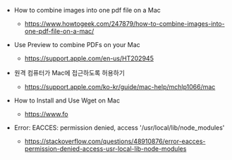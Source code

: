 
* How to combine images into one pdf file on a Mac
    - https://www.howtogeek.com/247879/how-to-combine-images-into-one-pdf-file-on-a-mac/

* Use Preview to combine PDFs on your Mac
    - https://support.apple.com/en-us/HT202945

* 원격 컴퓨터가 Mac에 접근하도록 허용하기
    - https://support.apple.com/ko-kr/guide/mac-help/mchlp1066/mac

* How to Install and Use Wget on Mac
    - https://www.fo

* Error: EACCES: permission denied, access '/usr/local/lib/node_modules'
    - https://stackoverflow.com/questions/48910876/error-eacces-permission-denied-access-usr-local-lib-node-modules